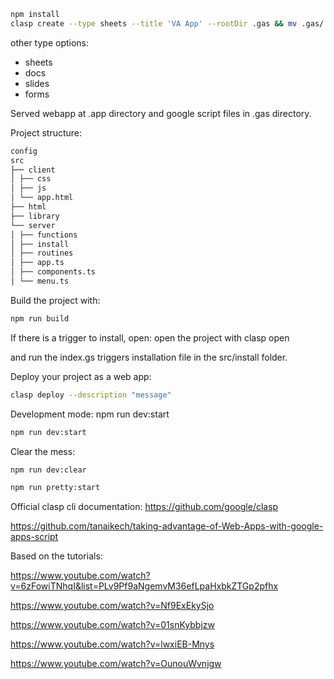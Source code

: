 ```bash
npm install
clasp create --type sheets --title 'VA App' --rootDir .gas && mv .gas/.clasp.json .
```

other type options:

- sheets
- docs
- slides
- forms

Served webapp at .app directory and google script files in .gas directory.

Project structure:

```bash
config
src
├── client
│ ├── css
│ ├── js
│ └── app.html
├── html
├── library
└── server
│ ├── functions
│ ├── install
│ ├── routines
│ ├── app.ts
│ ├── components.ts
│ └── menu.ts
```

Build the project with:

```bash
npm run build
```

If there is a trigger to install, open:
open the project with
clasp open

and run the index.gs triggers installation file in the src/install folder.

Deploy your project as a web app:

```bash
clasp deploy --description "message"
```

Development mode:
npm run dev:start

```bash
npm run dev:start
```

Clear the mess:

```bash
npm run dev:clear
```

```bash
npm run pretty:start
```

Official clasp cli documentation:
https://github.com/google/clasp

https://github.com/tanaikech/taking-advantage-of-Web-Apps-with-google-apps-script

Based on the tutorials:

https://www.youtube.com/watch?v=6zFowiTNhqI&list=PLv9Pf9aNgemvM36efLpaHxbkZTGp2pfhx

https://www.youtube.com/watch?v=Nf9ExEkySjo

https://www.youtube.com/watch?v=01snKybbjzw

https://www.youtube.com/watch?v=lwxiEB-Mnys

https://www.youtube.com/watch?v=OunouWvnjgw

